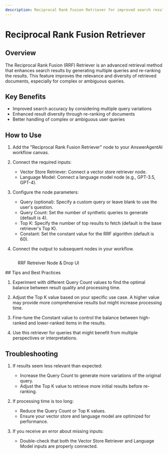 ```yaml
---
description: Reciprocal Rank Fusion Retriever for improved search results
---
```


# Reciprocal Rank Fusion Retriever

## Overview

The Reciprocal Rank Fusion (RRF) Retriever is an advanced retrieval method that enhances search results by generating multiple queries and re-ranking the results. This feature improves the relevance and diversity of retrieved documents, especially for complex or ambiguous queries.

## Key Benefits

-   Improved search accuracy by considering multiple query variations
-   Enhanced result diversity through re-ranking of documents
-   Better handling of complex or ambiguous user queries

## How to Use

1. Add the "Reciprocal Rank Fusion Retriever" node to your AnswerAgentAI workflow canvas.

2. Connect the required inputs:

    - Vector Store Retriever: Connect a vector store retriever node.
    - Language Model: Connect a language model node (e.g., GPT-3.5, GPT-4).

3. Configure the node parameters:

    - Query (optional): Specify a custom query or leave blank to use the user's question.
    - Query Count: Set the number of synthetic queries to generate (default is 4).
    - Top K: Specify the number of top results to fetch (default is the base retriever's Top K).
    - Constant: Set the constant value for the RRF algorithm (default is 60).

4. Connect the output to subsequent nodes in your workflow.

<!-- TODO: Add a screenshot showing the RRF Retriever node with its inputs and outputs connected -->

<figure><img src="/.gitbook/assets/screenshots/rfrr.png" alt="" /><figcaption><p> RRF Retreiver  Node &#x26; Drop UI</p></figcaption></figure>
## Tips and Best Practices

1. Experiment with different Query Count values to find the optimal balance between result quality and processing time.

2. Adjust the Top K value based on your specific use case. A higher value may provide more comprehensive results but might increase processing time.

3. Fine-tune the Constant value to control the balance between high-ranked and lower-ranked items in the results.

4. Use this retriever for queries that might benefit from multiple perspectives or interpretations.

## Troubleshooting

1. If results seem less relevant than expected:

    - Increase the Query Count to generate more variations of the original query.
    - Adjust the Top K value to retrieve more initial results before re-ranking.

2. If processing time is too long:

    - Reduce the Query Count or Top K values.
    - Ensure your vector store and language model are optimized for performance.

3. If you receive an error about missing inputs:
    - Double-check that both the Vector Store Retriever and Language Model inputs are properly connected.

